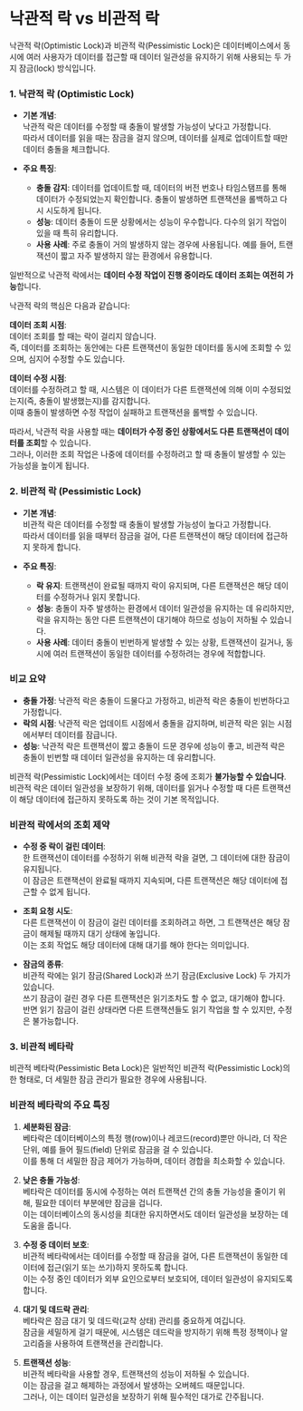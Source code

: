 # 낙관적 락 vs 비관적 락

낙관적 락(Optimistic Lock)과 비관적 락(Pessimistic Lock)은 데이터베이스에서 동시에 여러 사용자가 데이터를 접근할 때 데이터 일관성을 유지하기 위해 사용되는 두 가지 잠금(lock) 방식입니다.

### 1. **낙관적 락 (Optimistic Lock)**
- **기본 개념**:  
낙관적 락은 데이터를 수정할 때 충돌이 발생할 가능성이 낮다고 가정합니다.  
따라서 데이터를 읽을 때는 잠금을 걸지 않으며, 데이터를 실제로 업데이트할 때만 데이터 충돌을 체크합니다.

- **주요 특징**:
  - **충돌 감지**: 데이터를 업데이트할 때, 데이터의 버전 번호나 타임스탬프를 통해 데이터가 수정되었는지 확인합니다. 충돌이 발생하면 트랜잭션을 롤백하고 다시 시도하게 됩니다.
  - **성능**: 데이터 충돌이 드문 상황에서는 성능이 우수합니다. 다수의 읽기 작업이 있을 때 특히 유리합니다.
  - **사용 사례**: 주로 충돌이 거의 발생하지 않는 경우에 사용됩니다. 예를 들어, 트랜잭션이 짧고 자주 발생하지 않는 환경에서 유용합니다.

일반적으로 낙관적 락에서는 **데이터 수정 작업이 진행 중이라도 데이터 조회는 여전히 가능**합니다.

낙관적 락의 핵심은 다음과 같습니다:

**데이터 조회 시점**:  
데이터 조회를 할 때는 락이 걸리지 않습니다.  
즉, 데이터를 조회하는 동안에는 다른 트랜잭션이 동일한 데이터를 동시에 조회할 수 있으며, 심지어 수정할 수도 있습니다.

**데이터 수정 시점**:  
데이터를 수정하려고 할 때, 시스템은 이 데이터가 다른 트랜잭션에 의해 이미 수정되었는지(즉, 충돌이 발생했는지)를 감지합니다.  
이때 충돌이 발생하면 수정 작업이 실패하고 트랜잭션을 롤백할 수 있습니다.

따라서, 낙관적 락을 사용할 때는 **데이터가 수정 중인 상황에서도 다른 트랜잭션이 데이터를 조회**할 수 있습니다.  
그러나, 이러한 조회 작업은 나중에 데이터를 수정하려고 할 때 충돌이 발생할 수 있는 가능성을 높이게 됩니다.


### 2. **비관적 락 (Pessimistic Lock)**
- **기본 개념**:  
비관적 락은 데이터를 수정할 때 충돌이 발생할 가능성이 높다고 가정합니다.  
따라서 데이터를 읽을 때부터 잠금을 걸어, 다른 트랜잭션이 해당 데이터에 접근하지 못하게 합니다.

- **주요 특징**:
  - **락 유지**: 트랜잭션이 완료될 때까지 락이 유지되며, 다른 트랜잭션은 해당 데이터를 수정하거나 읽지 못합니다.
  - **성능**: 충돌이 자주 발생하는 환경에서 데이터 일관성을 유지하는 데 유리하지만, 락을 유지하는 동안 다른 트랜잭션이 대기해야 하므로 성능이 저하될 수 있습니다.
  - **사용 사례**: 데이터 충돌이 빈번하게 발생할 수 있는 상황, 트랜잭션이 길거나, 동시에 여러 트랜잭션이 동일한 데이터를 수정하려는 경우에 적합합니다.

### **비교 요약**
- **충돌 가정**: 낙관적 락은 충돌이 드물다고 가정하고, 비관적 락은 충돌이 빈번하다고 가정합니다.
- **락의 시점**: 낙관적 락은 업데이트 시점에서 충돌을 감지하며, 비관적 락은 읽는 시점에서부터 데이터를 잠급니다.
- **성능**: 낙관적 락은 트랜잭션이 짧고 충돌이 드문 경우에 성능이 좋고, 비관적 락은 충돌이 빈번할 때 데이터 일관성을 유지하는 데 유리합니다.

비관적 락(Pessimistic Lock)에서는 데이터 수정 중에 조회가 **불가능할 수 있습니다**.  
비관적 락은 데이터 일관성을 보장하기 위해, 데이터를 읽거나 수정할 때 다른 트랜잭션이 해당 데이터에 접근하지 못하도록 하는 것이 기본 목적입니다.

### 비관적 락에서의 조회 제약

- **수정 중 락이 걸린 데이터**:  
한 트랜잭션이 데이터를 수정하기 위해 비관적 락을 걸면, 그 데이터에 대한 잠금이 유지됩니다.  
이 잠금은 트랜잭션이 완료될 때까지 지속되며, 다른 트랜잭션은 해당 데이터에 접근할 수 없게 됩니다.
  
- **조회 요청 시도**:  
다른 트랜잭션이 이 잠금이 걸린 데이터를 조회하려고 하면, 그 트랜잭션은 해당 잠금이 해제될 때까지 대기 상태에 놓입니다.  
이는 조회 작업도 해당 데이터에 대해 대기를 해야 한다는 의미입니다. 

- **잠금의 종류**:  
비관적 락에는 읽기 잠금(Shared Lock)과 쓰기 잠금(Exclusive Lock) 두 가지가 있습니다.  
쓰기 잠금이 걸린 경우 다른 트랜잭션은 읽기조차도 할 수 없고, 대기해야 합니다.  
반면 읽기 잠금이 걸린 상태라면 다른 트랜잭션들도 읽기 작업을 할 수 있지만, 수정은 불가능합니다.

### 3. 비관적 베타락

비관적 베타락(Pessimistic Beta Lock)은 일반적인 비관적 락(Pessimistic Lock)의 한 형태로, 더 세밀한 잠금 관리가 필요한 경우에 사용됩니다.

### 비관적 베타락의 주요 특징

1. **세분화된 잠금**:  
베타락은 데이터베이스의 특정 행(row)이나 레코드(record)뿐만 아니라, 더 작은 단위, 예를 들어 필드(field) 단위로 잠금을 걸 수 있습니다.  
이를 통해 더 세밀한 잠금 제어가 가능하며, 데이터 경합을 최소화할 수 있습니다.

2. **낮은 충돌 가능성**:  
베타락은 데이터를 동시에 수정하는 여러 트랜잭션 간의 충돌 가능성을 줄이기 위해, 필요한 데이터 부분에만 잠금을 겁니다.  
이는 데이터베이스의 동시성을 최대한 유지하면서도 데이터 일관성을 보장하는 데 도움을 줍니다.

3. **수정 중 데이터 보호**:  
비관적 베타락에서는 데이터를 수정할 때 잠금을 걸어, 다른 트랜잭션이 동일한 데이터에 접근(읽기 또는 쓰기)하지 못하도록 합니다.  
이는 수정 중인 데이터가 외부 요인으로부터 보호되어, 데이터 일관성이 유지되도록 합니다.

4. **대기 및 데드락 관리**:  
베타락은 잠금 대기 및 데드락(교착 상태) 관리를 중요하게 여깁니다.  
잠금을 세밀하게 걸기 때문에, 시스템은 데드락을 방지하기 위해 특정 정책이나 알고리즘을 사용하여 트랜잭션을 관리합니다.

5. **트랜잭션 성능**:  
비관적 베타락을 사용할 경우, 트랜잭션의 성능이 저하될 수 있습니다.  
이는 잠금을 걸고 해제하는 과정에서 발생하는 오버헤드 때문입니다.  
그러나, 이는 데이터 일관성을 보장하기 위해 필수적인 대가로 간주됩니다.
